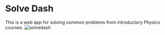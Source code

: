 # Solve Dash
This is a web app for solving common problems from introductory Physics courses.
![solvedash](https://gitlab.com/Vaverka/solvedash/-/blob/master/img/v0.2020-11-24_09_09_20.xcf)
